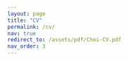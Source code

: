 ```yaml
---
layout: page
title: "CV"
permalink: /cv/
nav: true
redirect_to: /assets/pdf/Choi-CV.pdf
nav_order: 3
---
```


